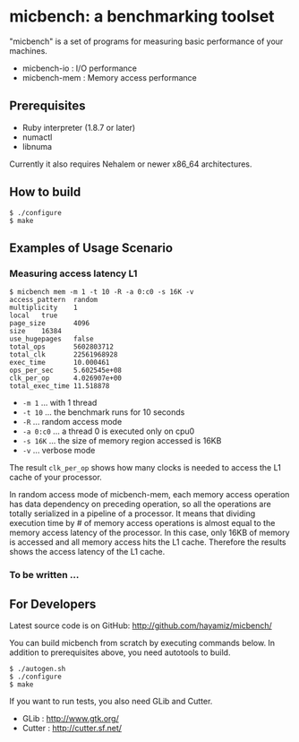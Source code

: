  micbench: a benchmarking toolset
==================================

"micbench" is a set of programs for measuring basic performance of your machines.

  * micbench-io  : I/O performance
  * micbench-mem : Memory access performance

 Prerequisites
---------------

  * Ruby interpreter (1.8.7 or later)
  * numactl
  * libnuma

Currently it also requires Nehalem or newer x86_64 architectures.

 How to build
--------------

    $ ./configure
    $ make

 Examples of Usage Scenario
----------------------------

### Measuring access latency L1

    $ micbench mem -m 1 -t 10 -R -a 0:c0 -s 16K -v
    access_pattern  random
    multiplicity    1
    local   true
    page_size       4096
    size    16384
    use_hugepages   false
    total_ops       5602803712
    total_clk       22561968928
    exec_time       10.000461
    ops_per_sec     5.602545e+08
    clk_per_op      4.026907e+00
    total_exec_time 11.518878

  * `-m 1` ... with 1 thread
  * `-t 10` ... the benchmark runs for 10 seconds
  * `-R` ... random access mode
  * `-a 0:c0` ... a thread 0 is executed only on cpu0
  * `-s 16K` ... the size of memory region accessed is 16KB
  * `-v` ... verbose mode

The result `clk_per_op` shows how many clocks is needed to access the L1 cache of your processor.

In random access mode of micbench-mem, each memory access operation
has data dependency on preceding operation, so all the operations are
totally serialized in a pipeline of a processor. It means that
dividing execution time by # of memory access operations is almost
equal to the memory access latency of the processor. In this case,
only 16KB of memory is accessed and all memory access hits the L1
cache. Therefore the results shows the access latency of the L1 cache.

### To be written ...

 For Developers
----------------

Latest source code is on GitHub: http://github.com/hayamiz/micbench/

You can build micbench from scratch by executing commands below. In
addition to prerequisites above, you need autotools to build.

    $ ./autogen.sh
    $ ./configure
    $ make

If you want to run tests, you also need GLib and Cutter.

  * GLib   : http://www.gtk.org/
  * Cutter : http://cutter.sf.net/
